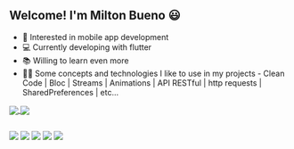 ## Welcome! I'm Milton Bueno 😃

- 👀 Interested in mobile app development
- 💻 Currently developing with flutter
- 📚 Willing to learn even more
- 👨‍💻 Some concepts and technologies I like to use in my projects - Clean Code | Bloc | Streams | Animations | API RESTful | http requests | SharedPreferences | etc...

<a href="https://github.com/MiltonBueno/github-readme-stats">
  <img align="center" src="https://github-readme-stats.vercel.app/api?username=MiltonBueno&count_private=true&hide=contribs&show_icons=true&theme=transparent" />
</a>
<a href="https://github.com/MiltonBueno/github-readme-stats">
  <img align="center" src="https://github-readme-stats.vercel.app/api/top-langs/?username=MiltonBueno&layout=compact&theme=transparent" />
</a>

##

<div>
  <a href="https://github.com/MiltonBueno" target="_blank"><img src="https://img.shields.io/badge/GitHub-100000?style=for-the-badge&logo=github&logoColor=white" target="_blank"></a>
  <a href="https://stackoverflow.com/users/16593992/milton-bueno" target="_blank"><img src="https://img.shields.io/badge/Stack_Overflow-FE7A16?style=for-the-badge&logo=stack-overflow&logoColor=white" target="_blank"></a>
  <a href="https://play.google.com/store/apps/developer?id=MiltonJunior" target="_blank"><img src="https://img.shields.io/badge/Google_Play-414141?style=for-the-badge&logo=google-play&logoColor=white" target="_blank"></a>
  <a href="https://www.linkedin.com/in/milton-bueno-911951159" target="_blank"><img src="https://img.shields.io/badge/LinkedIn-0077B5?style=for-the-badge&logo=linkedin&logoColor=white" target="_blank"></a>
  <a href="mailto:miltonjunior17@gmail.com" target="_blank"><img src="https://img.shields.io/badge/Gmail-D14836?style=for-the-badge&logo=gmail&logoColor=white" target="_blank"></a>
</div>

<!---
MiltonBueno/MiltonBueno is a ✨ special ✨ repository because its `README.md` (this file) appears on your GitHub profile.
You can click the Preview link to take a look at your changes.

bg_color=45,C9D7FA,EBDBFD
bg_color=45,A1C0DC,B19CD9

<a href="https://github.com/MiltonBueno/github-readme-stats">
  <img align="center" src="https://github-readme-stats.vercel.app/api?username=MiltonBueno&count_private=true&hide=contribs&show_icons=true&theme=default&bg_color=45,C9D7FA,EBDBFD" />
</a>
<a href="https://github.com/MiltonBueno/github-readme-stats">
  <img align="center" src="https://github-readme-stats.vercel.app/api/top-langs/?username=MiltonBueno&layout=compact&theme=default&bg_color=45,C9D7FA,EBDBFD" />
</a>

--->
